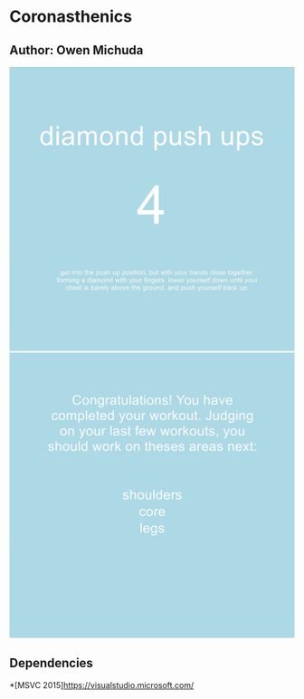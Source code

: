 # Coronasthenics
Author: Owen Michuda
---
![first image](images/project1.png)
![second image](images/project2.png)

## Dependencies
*[MSVC 2015]https://visualstudio.microsoft.com/
